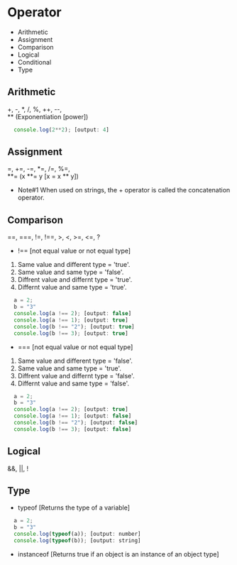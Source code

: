 # Operator

* Arithmetic
* Assignment
* Comparison 
* Logical 
* Conditional
* Type

## Arithmetic
+, -, *, /, %, ++, --,	
**	(Exponentiation [power])

```javascript
  console.log(2**2); [output: 4]
```

## Assignment

=, +=, -=, *=, /=, %=,	
**= (x **= y [x = x ** y])

* Note#1 When used on strings, the + operator is called the concatenation operator.


## Comparison
==, ===, !=, !==, >, <, >=, <=, ?

* !== [not equal value or not equal type]
1. Same value and different type = 'true'.
2. Same value and same type = 'false'.
3. Diffrent value and differnt type = 'true'.
4. Differnt value and same type = 'true'.

```javascript
  a = 2;
  b = "3"
  console.log(a !== 2); [output: false]
  console.log(a !== 1); [output: true]
  console.log(b !== "2"); [output: true]
  console.log(b !== 3); [output: true]
```

* === [not equal value or not equal type]
1. Same value and different type = 'false'.
2. Same value and same type = 'true'.
3. Diffrent value and differnt type = 'false'.
4. Differnt value and same type = 'false'.

```javascript
  a = 2;
  b = "3"
  console.log(a !== 2); [output: true]
  console.log(a !== 1); [output: false]
  console.log(b !== "2"); [output: false]
  console.log(b !== 3); [output: false]
```

## Logical
&&, ||, !

## Type
* typeof [Returns the type of a variable]

```javascript
  a = 2;
  b = "3"
  console.log(typeof(a)); [output: number]
  console.log(typeof(b)); [output: string]
```

* instanceof  [Returns true if an object is an instance of an object type]
